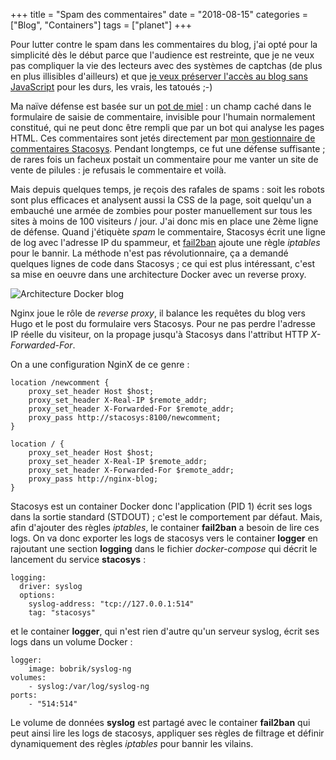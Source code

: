 +++
title = "Spam des commentaires"
date = "2018-08-15"
categories = ["Blog", "Containers"]
tags = ["planet"] 
+++

Pour lutter contre le spam dans les commentaires du blog, j'ai opté pour la simplicité dès le début parce que l'audience est restreinte, que je ne veux pas compliquer la vie des lecteurs avec des systèmes de captchas (de plus en plus illisibles d'ailleurs) et que [je veux préserver l'accès au blog sans JavaScript](/2017/un-blog-plus-respectueux/) pour les durs, les vrais, les tatoués ;-)

Ma naïve défense est basée sur un [pot de miel](https://fr.wikipedia.org/wiki/Honeypot) : un champ caché dans le formulaire de saisie de commentaire, invisible pour l'humain normalement constitué, qui ne peut donc être rempli que par un bot qui analyse les pages HTML. Ces commentaires sont jetés directement par [mon gestionnaire de commentaires Stacosys](https://github.com/kianby/stacosys). Pendant longtemps, ce fut une défense suffisante ; de rares fois un facheux postait un commentaire pour me vanter un site de vente de pilules : je refusais le commentaire et voilà.

Mais depuis quelques temps, je reçois des rafales de spams : soit les robots sont plus efficaces et analysent aussi la CSS de la page, soit quelqu'un a embauché une armée de zombies pour poster manuellement sur tous les sites à moins de 100 visiteurs / jour. J'ai donc mis en place une 2ème ligne de défense. Quand j'étiquète *spam* le commentaire, Stacosys écrit une ligne de log avec l'adresse IP du spammeur, et [fail2ban](https://github.com/fail2ban/fail2ban) ajoute une règle *iptables* pour le bannir. La méthode n'est pas révolutionnaire, ça a demandé quelques lignes de code dans Stacosys ; ce qui est plus intéressant, c'est sa mise en oeuvre dans une architecture Docker avec un reverse proxy.

![Architecture Docker blog](/images/2018/docker-blog.png)

Nginx joue le rôle de *reverse proxy*, il balance les requêtes du blog vers Hugo et le post du formulaire vers Stacosys. Pour ne pas perdre l'adresse IP réelle du visiteur, on la propage jusqu'à Stacosys dans l'attribut HTTP *X-Forwarded-For*.

On a une configuration NginX de ce genre :

    location /newcomment {
        proxy_set_header Host $host;
        proxy_set_header X-Real-IP $remote_addr;
        proxy_set_header X-Forwarded-For $remote_addr;
        proxy_pass http://stacosys:8100/newcomment;
    }

    location / {
        proxy_set_header Host $host;
        proxy_set_header X-Real-IP $remote_addr;
        proxy_set_header X-Forwarded-For $remote_addr;
        proxy_pass http://nginx-blog;
    }

Stacosys est un container Docker donc l'application (PID 1) écrit ses logs dans la sortie standard (STDOUT) ; c'est le comportement par défaut. Mais, afin d'ajouter des règles *iptables*, le container **fail2ban** a besoin de lire ces logs. On va donc exporter les logs de stacosys vers le container **logger** en rajoutant une section **logging** dans le fichier *docker-compose* qui décrit le lancement du service **stacosys** :

    logging:
      driver: syslog
      options:
        syslog-address: "tcp://127.0.0.1:514"
        tag: "stacosys"

et le container **logger**, qui n'est rien d'autre qu'un serveur syslog, écrit ses logs dans un volume Docker :

    logger:
        image: bobrik/syslog-ng
    volumes:
        - syslog:/var/log/syslog-ng
    ports:
        - "514:514"

 Le volume de données **syslog** est partagé avec le container **fail2ban** qui peut ainsi lire les logs de stacosys, appliquer ses règles de filtrage et définir dynamiquement des règles *iptables* pour bannir les vilains.